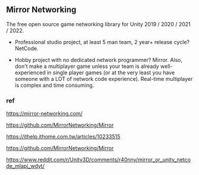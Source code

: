 ## Mirror Networking
The free open source game networking library for Unity 2019 / 2020 / 2021 / 2022.


-   Professional studio project, at least 5 man team, 2 year+ release cycle? NetCode.
    
-   Hobby project with no dedicated network programmer? Mirror. Also, don't make a multiplayer game unless your team is already well-experienced in single player games (or at the very least you have someone with a LOT of network code experience). Real-time multiplayer is complex and time consuming.


### ref 
https://mirror-networking.com/

https://github.com/MirrorNetworking/Mirror

https://ithelp.ithome.com.tw/articles/10233515

https://github.com/MirrorNetworking/Mirror

https://www.reddit.com/r/Unity3D/comments/r40nny/mirror_or_unity_netcode_mlapi_wdyt/
